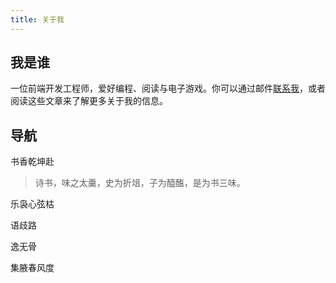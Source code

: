 ```yaml
---
title: 关于我
---
```


## 我是谁

一位前端开发工程师，爱好编程、阅读与电子游戏。你可以通过邮件[联系我](mailto:chunqiuyiyu@outlook.com)，或者阅读这些文章来了解更多关于我的信息。

## 导航

书香乾坤赴

> 诗书，味之太羹，史为折俎，子为醯醢，是为书三味。

乐袅心弦枯

语歧路

逸无骨

集腋春风度
